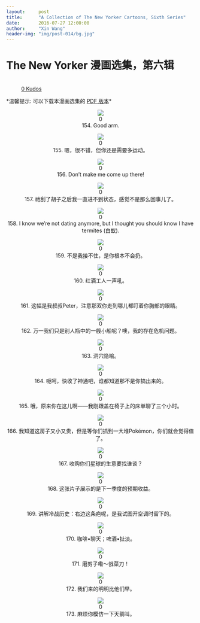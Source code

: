 ```yaml
---
layout:     post
title:      "A Collection of The New Yorker Cartoons, Sixth Series"
date:       2016-07-27 12:00:00
author:     "Xin Wang"
header-img: "img/post-014/bg.jpg"
---
```


# The New Yorker 漫画选集，第六辑

<figure class="kudo kudoable" data-id="1">
    <a class="kudobject">
        <div class="opening">
            <div class="circle">&nbsp;</div>
        </div>
    </a>
    <a href="#kudo" class="count">
        <span class="num">0</span>
        <span class="txt">Kudos</span>
    </a>
</figure>

<p>
*温馨提示: 可以下载本漫画选集的 <a href="{{ site.baseurl }}/PDFs/A-collection-of-The-New-Yorker-Cartoons-season-6.pdf">PDF 版本</a>*
</p>

<p><center>
<img src="{{ site.baseurl }}/img/post-014/good_arm.jpg">
<div class="like">
<div class="my-like" id="heart_154" data-reblog="{{{ page.url | prepend: site.baseurl | replace: '//', '/' }}" data-id="154"></div>
<div class="count"><label id="154">0</label></div>
<div class="caption"><span class="caption text-muted">154. Good arm.</span></div>
</div>
<script src="/js/likes.js"></script>
<script>
	likepostRef.child(slugify(window.location.pathname + "154")).on('value', function(snapshot){
	    if(snapshot){
	        var article = snapshot.val();
	        var likeCount = 0;
	        if(article){
	            for(var prop in article.likes){
	                likeCount++;
	            }
	        }
	        if(snapshot.child('likes').child(wilddogAuthData.auth.uid).val())
	        {
	        	var myLike = document.getElementById("heart_154"),
	        		frame = document.getElementById( 'my-like-frame' ),
		            command = 'like',
		            reblog = myLike.getAttribute( 'data-reblog' ),
		            id = myLike.getAttribute( 'data-id' ),
		            oauth = reblog.slice( -8 );
		        frame.src = 'http://www.tumblr.com/' + command + '/' + oauth + '?id=' + id;
		        myLike.className = 'my-liked';
	        }
	        document.getElementById("154").innerHTML = likeCount;
	    }
	});
</script>
</center></p>

<p><center>
<img src="{{ site.baseurl }}/img/post-014/walk_more.jpg">
<div class="like">
<div class="my-like" id="heart_155" data-reblog="{{{ page.url | prepend: site.baseurl | replace: '//', '/' }}" data-id="155"></div>
<div class="count"><label id="155">0</label></div>
<div class="caption"><span class="caption text-muted">155. 嗯，很不错，但你还是需要多运动。</span></div>
</div>
<script src="/js/likes.js"></script>
<script>
	likepostRef.child(slugify(window.location.pathname + "155")).on('value', function(snapshot){
	    if(snapshot){
	        var article = snapshot.val();
	        var likeCount = 0;
	        if(article){
	            for(var prop in article.likes){
	                likeCount++;
	            }
	        }
	        if(snapshot.child('likes').child(wilddogAuthData.auth.uid).val())
	        {
	        	var myLike = document.getElementById("heart_155"),
	        		frame = document.getElementById( 'my-like-frame' ),
		            command = 'like',
		            reblog = myLike.getAttribute( 'data-reblog' ),
		            id = myLike.getAttribute( 'data-id' ),
		            oauth = reblog.slice( -8 );
		        frame.src = 'http://www.tumblr.com/' + command + '/' + oauth + '?id=' + id;
		        myLike.className = 'my-liked';
	        }
	        document.getElementById("155").innerHTML = likeCount;
	    }
	});
</script>
</center></p>

<p><center>
<img src="{{ site.baseurl }}/img/post-014/come_up_there.jpg">
<div class="like">
<div class="my-like" id="heart_156" data-reblog="{{{ page.url | prepend: site.baseurl | replace: '//', '/' }}" data-id="156"></div>
<div class="count"><label id="156">0</label></div>
<div class="caption"><span class="caption text-muted">156. Don’t make me come up there!</span></div>
</div>
<script src="/js/likes.js"></script>
<script>
	likepostRef.child(slugify(window.location.pathname + "156")).on('value', function(snapshot){
	    if(snapshot){
	        var article = snapshot.val();
	        var likeCount = 0;
	        if(article){
	            for(var prop in article.likes){
	                likeCount++;
	            }
	        }
	        if(snapshot.child('likes').child(wilddogAuthData.auth.uid).val())
	        {
	        	var myLike = document.getElementById("heart_156"),
	        		frame = document.getElementById( 'my-like-frame' ),
		            command = 'like',
		            reblog = myLike.getAttribute( 'data-reblog' ),
		            id = myLike.getAttribute( 'data-id' ),
		            oauth = reblog.slice( -8 );
		        frame.src = 'http://www.tumblr.com/' + command + '/' + oauth + '?id=' + id;
		        myLike.className = 'my-liked';
	        }
	        document.getElementById("156").innerHTML = likeCount;
	    }
	});
</script>
</center></p>

<p><center>
<img src="{{ site.baseurl }}/img/post-014/since_he_shaved.jpg">
<div class="like">
<div class="my-like" id="heart_157" data-reblog="{{{ page.url | prepend: site.baseurl | replace: '//', '/' }}" data-id="157"></div>
<div class="count"><label id="157">0</label></div>
<div class="caption"><span class="caption text-muted">157. 祂刮了胡子之后我一直进不到状态，感觉不是那么回事儿了。</span></div>
</div>
<script src="/js/likes.js"></script>
<script>
	likepostRef.child(slugify(window.location.pathname + "157")).on('value', function(snapshot){
	    if(snapshot){
	        var article = snapshot.val();
	        var likeCount = 0;
	        if(article){
	            for(var prop in article.likes){
	                likeCount++;
	            }
	        }
	        if(snapshot.child('likes').child(wilddogAuthData.auth.uid).val())
	        {
	        	var myLike = document.getElementById("heart_157"),
	        		frame = document.getElementById( 'my-like-frame' ),
		            command = 'like',
		            reblog = myLike.getAttribute( 'data-reblog' ),
		            id = myLike.getAttribute( 'data-id' ),
		            oauth = reblog.slice( -8 );
		        frame.src = 'http://www.tumblr.com/' + command + '/' + oauth + '?id=' + id;
		        myLike.className = 'my-liked';
	        }
	        document.getElementById("157").innerHTML = likeCount;
	    }
	});
</script>
</center></p>

<p><center>
<img src="{{ site.baseurl }}/img/post-014/I_have_termites.jpg">
<div class="like">
<div class="my-like" id="heart_158" data-reblog="{{{ page.url | prepend: site.baseurl | replace: '//', '/' }}" data-id="158"></div>
<div class="count"><label id="158">0</label></div>
<div class="caption"><span class="caption text-muted">158. I know we’re not dating anymore, but I thought you should know I have termites (白蚁).</span></div>
</div>
<script src="/js/likes.js"></script>
<script>
	likepostRef.child(slugify(window.location.pathname + "158")).on('value', function(snapshot){
	    if(snapshot){
	        var article = snapshot.val();
	        var likeCount = 0;
	        if(article){
	            for(var prop in article.likes){
	                likeCount++;
	            }
	        }
	        if(snapshot.child('likes').child(wilddogAuthData.auth.uid).val())
	        {
	        	var myLike = document.getElementById("heart_158"),
	        		frame = document.getElementById( 'my-like-frame' ),
		            command = 'like',
		            reblog = myLike.getAttribute( 'data-reblog' ),
		            id = myLike.getAttribute( 'data-id' ),
		            oauth = reblog.slice( -8 );
		        frame.src = 'http://www.tumblr.com/' + command + '/' + oauth + '?id=' + id;
		        myLike.className = 'my-liked';
	        }
	        document.getElementById("158").innerHTML = likeCount;
	    }
	});
</script>
</center></p>

<p><center>
<img src="{{ site.baseurl }}/img/post-014/you_can_not_throw.jpg">
<div class="like">
<div class="my-like" id="heart_159" data-reblog="{{{ page.url | prepend: site.baseurl | replace: '//', '/' }}" data-id="159"></div>
<div class="count"><label id="159">0</label></div>
<div class="caption"><span class="caption text-muted">159. 不是我接不住，是你根本不会扔。</span></div>
</div>
<script src="/js/likes.js"></script>
<script>
	likepostRef.child(slugify(window.location.pathname + "159")).on('value', function(snapshot){
	    if(snapshot){
	        var article = snapshot.val();
	        var likeCount = 0;
	        if(article){
	            for(var prop in article.likes){
	                likeCount++;
	            }
	        }
	        if(snapshot.child('likes').child(wilddogAuthData.auth.uid).val())
	        {
	        	var myLike = document.getElementById("heart_159"),
	        		frame = document.getElementById( 'my-like-frame' ),
		            command = 'like',
		            reblog = myLike.getAttribute( 'data-reblog' ),
		            id = myLike.getAttribute( 'data-id' ),
		            oauth = reblog.slice( -8 );
		        frame.src = 'http://www.tumblr.com/' + command + '/' + oauth + '?id=' + id;
		        myLike.className = 'my-liked';
	        }
	        document.getElementById("159").innerHTML = likeCount;
	    }
	});
</script>
</center></p>

<p><center>
<img src="{{ site.baseurl }}/img/post-014/red_wine_worker.jpg">
<div class="like">
<div class="my-like" id="heart_160" data-reblog="{{{ page.url | prepend: site.baseurl | replace: '//', '/' }}" data-id="160"></div>
<div class="count"><label id="160">0</label></div>
<div class="caption"><span class="caption text-muted">160. 红酒工人一声吼。</span></div>
</div>
<script src="/js/likes.js"></script>
<script>
	likepostRef.child(slugify(window.location.pathname + "160")).on('value', function(snapshot){
	    if(snapshot){
	        var article = snapshot.val();
	        var likeCount = 0;
	        if(article){
	            for(var prop in article.likes){
	                likeCount++;
	            }
	        }
	        if(snapshot.child('likes').child(wilddogAuthData.auth.uid).val())
	        {
	        	var myLike = document.getElementById("heart_160"),
	        		frame = document.getElementById( 'my-like-frame' ),
		            command = 'like',
		            reblog = myLike.getAttribute( 'data-reblog' ),
		            id = myLike.getAttribute( 'data-id' ),
		            oauth = reblog.slice( -8 );
		        frame.src = 'http://www.tumblr.com/' + command + '/' + oauth + '?id=' + id;
		        myLike.className = 'my-liked';
	        }
	        document.getElementById("160").innerHTML = likeCount;
	    }
	});
</script>
</center></p>

<p><center>
<img src="{{ site.baseurl }}/img/post-014/uncle_Peter.jpg">
<div class="like">
<div class="my-like" id="heart_161" data-reblog="{{{ page.url | prepend: site.baseurl | replace: '//', '/' }}" data-id="161"></div>
<div class="count"><label id="161">0</label></div>
<div class="caption"><span class="caption text-muted">161. 这幅是我叔叔Peter，注意那双你走到哪儿都盯着你胸部的眼睛。</span></div>
</div>
<script src="/js/likes.js"></script>
<script>
	likepostRef.child(slugify(window.location.pathname + "161")).on('value', function(snapshot){
	    if(snapshot){
	        var article = snapshot.val();
	        var likeCount = 0;
	        if(article){
	            for(var prop in article.likes){
	                likeCount++;
	            }
	        }
	        if(snapshot.child('likes').child(wilddogAuthData.auth.uid).val())
	        {
	        	var myLike = document.getElementById("heart_161"),
	        		frame = document.getElementById( 'my-like-frame' ),
		            command = 'like',
		            reblog = myLike.getAttribute( 'data-reblog' ),
		            id = myLike.getAttribute( 'data-id' ),
		            oauth = reblog.slice( -8 );
		        frame.src = 'http://www.tumblr.com/' + command + '/' + oauth + '?id=' + id;
		        myLike.className = 'my-liked';
	        }
	        document.getElementById("161").innerHTML = likeCount;
	    }
	});
</script>
</center></p>

<p><center>
<img src="{{ site.baseurl }}/img/post-014/existantial_crisis.jpg">
<div class="like">
<div class="my-like" id="heart_162" data-reblog="{{{ page.url | prepend: site.baseurl | replace: '//', '/' }}" data-id="162"></div>
<div class="count"><label id="162">0</label></div>
<div class="caption"><span class="caption text-muted">162. 万一我们只是别人瓶中的一艘小船呢？噢，我的存在危机问题。</span></div>
</div>
<script src="/js/likes.js"></script>
<script>
	likepostRef.child(slugify(window.location.pathname + "162")).on('value', function(snapshot){
	    if(snapshot){
	        var article = snapshot.val();
	        var likeCount = 0;
	        if(article){
	            for(var prop in article.likes){
	                likeCount++;
	            }
	        }
	        if(snapshot.child('likes').child(wilddogAuthData.auth.uid).val())
	        {
	        	var myLike = document.getElementById("heart_162"),
	        		frame = document.getElementById( 'my-like-frame' ),
		            command = 'like',
		            reblog = myLike.getAttribute( 'data-reblog' ),
		            id = myLike.getAttribute( 'data-id' ),
		            oauth = reblog.slice( -8 );
		        frame.src = 'http://www.tumblr.com/' + command + '/' + oauth + '?id=' + id;
		        myLike.className = 'my-liked';
	        }
	        document.getElementById("162").innerHTML = likeCount;
	    }
	});
</script>
</center></p>

<p><center>
<img src="{{ site.baseurl }}/img/post-014/cave_metaphor.jpg">
<div class="like">
<div class="my-like" id="heart_163" data-reblog="{{{ page.url | prepend: site.baseurl | replace: '//', '/' }}" data-id="163"></div>
<div class="count"><label id="163">0</label></div>
<div class="caption"><span class="caption text-muted">163. 洞穴隐喻。</span></div>
</div>
<script src="/js/likes.js"></script>
<script>
	likepostRef.child(slugify(window.location.pathname + "163")).on('value', function(snapshot){
	    if(snapshot){
	        var article = snapshot.val();
	        var likeCount = 0;
	        if(article){
	            for(var prop in article.likes){
	                likeCount++;
	            }
	        }
	        if(snapshot.child('likes').child(wilddogAuthData.auth.uid).val())
	        {
	        	var myLike = document.getElementById("heart_163"),
	        		frame = document.getElementById( 'my-like-frame' ),
		            command = 'like',
		            reblog = myLike.getAttribute( 'data-reblog' ),
		            id = myLike.getAttribute( 'data-id' ),
		            oauth = reblog.slice( -8 );
		        frame.src = 'http://www.tumblr.com/' + command + '/' + oauth + '?id=' + id;
		        myLike.className = 'my-liked';
	        }
	        document.getElementById("163").innerHTML = likeCount;
	    }
	});
</script>
</center></p>

<p><center>
<img src="{{ site.baseurl }}/img/post-014/stop_it.jpg">
<div class="like">
<div class="my-like" id="heart_164" data-reblog="{{{ page.url | prepend: site.baseurl | replace: '//', '/' }}" data-id="164"></div>
<div class="count"><label id="164">0</label></div>
<div class="caption"><span class="caption text-muted">164. 呃呵，快收了神通吧，谁都知道那不是你搞出来的。</span></div>
</div>
<script src="/js/likes.js"></script>
<script>
	likepostRef.child(slugify(window.location.pathname + "164")).on('value', function(snapshot){
	    if(snapshot){
	        var article = snapshot.val();
	        var likeCount = 0;
	        if(article){
	            for(var prop in article.likes){
	                likeCount++;
	            }
	        }
	        if(snapshot.child('likes').child(wilddogAuthData.auth.uid).val())
	        {
	        	var myLike = document.getElementById("heart_164"),
	        		frame = document.getElementById( 'my-like-frame' ),
		            command = 'like',
		            reblog = myLike.getAttribute( 'data-reblog' ),
		            id = myLike.getAttribute( 'data-id' ),
		            oauth = reblog.slice( -8 );
		        frame.src = 'http://www.tumblr.com/' + command + '/' + oauth + '?id=' + id;
		        myLike.className = 'my-liked';
	        }
	        document.getElementById("164").innerHTML = likeCount;
	    }
	});
</script>
</center></p>

<p><center>
<img src="{{ site.baseurl }}/img/post-014/sheet_over_a_chair.jpg">
<div class="like">
<div class="my-like" id="heart_165" data-reblog="{{{ page.url | prepend: site.baseurl | replace: '//', '/' }}" data-id="165"></div>
<div class="count"><label id="165">0</label></div>
<div class="caption"><span class="caption text-muted">165. 哦，原来你在这儿啊——我刚跟盖在椅子上的床单聊了三个小时。</span></div>
</div>
<script src="/js/likes.js"></script>
<script>
	likepostRef.child(slugify(window.location.pathname + "165")).on('value', function(snapshot){
	    if(snapshot){
	        var article = snapshot.val();
	        var likeCount = 0;
	        if(article){
	            for(var prop in article.likes){
	                likeCount++;
	            }
	        }
	        if(snapshot.child('likes').child(wilddogAuthData.auth.uid).val())
	        {
	        	var myLike = document.getElementById("heart_165"),
	        		frame = document.getElementById( 'my-like-frame' ),
		            command = 'like',
		            reblog = myLike.getAttribute( 'data-reblog' ),
		            id = myLike.getAttribute( 'data-id' ),
		            oauth = reblog.slice( -8 );
		        frame.src = 'http://www.tumblr.com/' + command + '/' + oauth + '?id=' + id;
		        myLike.className = 'my-liked';
	        }
	        document.getElementById("165").innerHTML = likeCount;
	    }
	});
</script>
</center></p>

<p><center>
<img src="{{ site.baseurl }}/img/post-014/Pokemon.jpg">
<div class="like">
<div class="my-like" id="heart_166" data-reblog="{{{ page.url | prepend: site.baseurl | replace: '//', '/' }}" data-id="166"></div>
<div class="count"><label id="166">0</label></div>
<div class="caption"><span class="caption text-muted">166. 我知道这房子又小又贵，但是等你们抓到一大堆Pokémon，你们就会觉得值了。</span></div>
</div>
<script src="/js/likes.js"></script>
<script>
	likepostRef.child(slugify(window.location.pathname + "166")).on('value', function(snapshot){
	    if(snapshot){
	        var article = snapshot.val();
	        var likeCount = 0;
	        if(article){
	            for(var prop in article.likes){
	                likeCount++;
	            }
	        }
	        if(snapshot.child('likes').child(wilddogAuthData.auth.uid).val())
	        {
	        	var myLike = document.getElementById("heart_166"),
	        		frame = document.getElementById( 'my-like-frame' ),
		            command = 'like',
		            reblog = myLike.getAttribute( 'data-reblog' ),
		            id = myLike.getAttribute( 'data-id' ),
		            oauth = reblog.slice( -8 );
		        frame.src = 'http://www.tumblr.com/' + command + '/' + oauth + '?id=' + id;
		        myLike.className = 'my-liked';
	        }
	        document.getElementById("166").innerHTML = likeCount;
	    }
	});
</script>
</center></p>

<p><center>
<img src="{{ site.baseurl }}/img/post-014/buy_your_planet.jpg">
<div class="like">
<div class="my-like" id="heart_167" data-reblog="{{{ page.url | prepend: site.baseurl | replace: '//', '/' }}" data-id="167"></div>
<div class="count"><label id="167">0</label></div>
<div class="caption"><span class="caption text-muted">167. 收购你们星球的生意要找谁谈？</span></div>
</div>
<script src="/js/likes.js"></script>
<script>
	likepostRef.child(slugify(window.location.pathname + "167")).on('value', function(snapshot){
	    if(snapshot){
	        var article = snapshot.val();
	        var likeCount = 0;
	        if(article){
	            for(var prop in article.likes){
	                likeCount++;
	            }
	        }
	        if(snapshot.child('likes').child(wilddogAuthData.auth.uid).val())
	        {
	        	var myLike = document.getElementById("heart_167"),
	        		frame = document.getElementById( 'my-like-frame' ),
		            command = 'like',
		            reblog = myLike.getAttribute( 'data-reblog' ),
		            id = myLike.getAttribute( 'data-id' ),
		            oauth = reblog.slice( -8 );
		        frame.src = 'http://www.tumblr.com/' + command + '/' + oauth + '?id=' + id;
		        myLike.className = 'my-liked';
	        }
	        document.getElementById("167").innerHTML = likeCount;
	    }
	});
</script>
</center></p>

<p><center>
<img src="{{ site.baseurl }}/img/post-014/projected_earnings.jpg">
<div class="like">
<div class="my-like" id="heart_168" data-reblog="{{{ page.url | prepend: site.baseurl | replace: '//', '/' }}" data-id="168"></div>
<div class="count"><label id="168">0</label></div>
<div class="caption"><span class="caption text-muted">168. 这张片子展示的是下一季度的预期收益。</span></div>
</div>
<script src="/js/likes.js"></script>
<script>
	likepostRef.child(slugify(window.location.pathname + "168")).on('value', function(snapshot){
	    if(snapshot){
	        var article = snapshot.val();
	        var likeCount = 0;
	        if(article){
	            for(var prop in article.likes){
	                likeCount++;
	            }
	        }
	        if(snapshot.child('likes').child(wilddogAuthData.auth.uid).val())
	        {
	        	var myLike = document.getElementById("heart_168"),
	        		frame = document.getElementById( 'my-like-frame' ),
		            command = 'like',
		            reblog = myLike.getAttribute( 'data-reblog' ),
		            id = myLike.getAttribute( 'data-id' ),
		            oauth = reblog.slice( -8 );
		        frame.src = 'http://www.tumblr.com/' + command + '/' + oauth + '?id=' + id;
		        myLike.className = 'my-liked';
	        }
	        document.getElementById("168").innerHTML = likeCount;
	    }
	});
</script>
</center></p>

<p><center>
<img src="{{ site.baseurl }}/img/post-014/cold_war_stories.jpg">
<div class="like">
<div class="my-like" id="heart_169" data-reblog="{{{ page.url | prepend: site.baseurl | replace: '//', '/' }}" data-id="169"></div>
<div class="count"><label id="169">0</label></div>
<div class="caption"><span class="caption text-muted">169. 讲解冷战历史：右边这条疤呢，是我试图开空调时留下的。</span></div>
</div>
<script src="/js/likes.js"></script>
<script>
	likepostRef.child(slugify(window.location.pathname + "169")).on('value', function(snapshot){
	    if(snapshot){
	        var article = snapshot.val();
	        var likeCount = 0;
	        if(article){
	            for(var prop in article.likes){
	                likeCount++;
	            }
	        }
	        if(snapshot.child('likes').child(wilddogAuthData.auth.uid).val())
	        {
	        	var myLike = document.getElementById("heart_169"),
	        		frame = document.getElementById( 'my-like-frame' ),
		            command = 'like',
		            reblog = myLike.getAttribute( 'data-reblog' ),
		            id = myLike.getAttribute( 'data-id' ),
		            oauth = reblog.slice( -8 );
		        frame.src = 'http://www.tumblr.com/' + command + '/' + oauth + '?id=' + id;
		        myLike.className = 'my-liked';
	        }
	        document.getElementById("169").innerHTML = likeCount;
	    }
	});
</script>
</center></p>

<p><center>
<img src="{{ site.baseurl }}/img/post-014/coffee_and_beer.jpg">
<div class="like">
<div class="my-like" id="heart_170" data-reblog="{{{ page.url | prepend: site.baseurl | replace: '//', '/' }}" data-id="170"></div>
<div class="count"><label id="170">0</label></div>
<div class="caption"><span class="caption text-muted">170. 咖啡•聊天；啤酒•扯淡。</span></div>
</div>
<script src="/js/likes.js"></script>
<script>
	likepostRef.child(slugify(window.location.pathname + "170")).on('value', function(snapshot){
	    if(snapshot){
	        var article = snapshot.val();
	        var likeCount = 0;
	        if(article){
	            for(var prop in article.likes){
	                likeCount++;
	            }
	        }
	        if(snapshot.child('likes').child(wilddogAuthData.auth.uid).val())
	        {
	        	var myLike = document.getElementById("heart_170"),
	        		frame = document.getElementById( 'my-like-frame' ),
		            command = 'like',
		            reblog = myLike.getAttribute( 'data-reblog' ),
		            id = myLike.getAttribute( 'data-id' ),
		            oauth = reblog.slice( -8 );
		        frame.src = 'http://www.tumblr.com/' + command + '/' + oauth + '?id=' + id;
		        myLike.className = 'my-liked';
	        }
	        document.getElementById("170").innerHTML = likeCount;
	    }
	});
</script>
</center></p>

<p><center>
<img src="{{ site.baseurl }}/img/post-014/the_closer.jpg">
<div class="like">
<div class="my-like" id="heart_171" data-reblog="{{{ page.url | prepend: site.baseurl | replace: '//', '/' }}" data-id="171"></div>
<div class="count"><label id="171">0</label></div>
<div class="caption"><span class="caption text-muted">171. 磨剪子嘞～戗菜刀！</span></div>
</div>
<script src="/js/likes.js"></script>
<script>
	likepostRef.child(slugify(window.location.pathname + "171")).on('value', function(snapshot){
	    if(snapshot){
	        var article = snapshot.val();
	        var likeCount = 0;
	        if(article){
	            for(var prop in article.likes){
	                likeCount++;
	            }
	        }
	        if(snapshot.child('likes').child(wilddogAuthData.auth.uid).val())
	        {
	        	var myLike = document.getElementById("heart_171"),
	        		frame = document.getElementById( 'my-like-frame' ),
		            command = 'like',
		            reblog = myLike.getAttribute( 'data-reblog' ),
		            id = myLike.getAttribute( 'data-id' ),
		            oauth = reblog.slice( -8 );
		        frame.src = 'http://www.tumblr.com/' + command + '/' + oauth + '?id=' + id;
		        myLike.className = 'my-liked';
	        }
	        document.getElementById("171").innerHTML = likeCount;
	    }
	});
</script>
</center></p>

<p><center>
<img src="{{ site.baseurl }}/img/post-014/here_before_them.jpg">
<div class="like">
<div class="my-like" id="heart_172" data-reblog="{{{ page.url | prepend: site.baseurl | replace: '//', '/' }}" data-id="172"></div>
<div class="count"><label id="172">0</label></div>
<div class="caption"><span class="caption text-muted">172. 我们来的明明比他们早。</span></div>
</div>
<script src="/js/likes.js"></script>
<script>
	likepostRef.child(slugify(window.location.pathname + "172")).on('value', function(snapshot){
	    if(snapshot){
	        var article = snapshot.val();
	        var likeCount = 0;
	        if(article){
	            for(var prop in article.likes){
	                likeCount++;
	            }
	        }
	        if(snapshot.child('likes').child(wilddogAuthData.auth.uid).val())
	        {
	        	var myLike = document.getElementById("heart_172"),
	        		frame = document.getElementById( 'my-like-frame' ),
		            command = 'like',
		            reblog = myLike.getAttribute( 'data-reblog' ),
		            id = myLike.getAttribute( 'data-id' ),
		            oauth = reblog.slice( -8 );
		        frame.src = 'http://www.tumblr.com/' + command + '/' + oauth + '?id=' + id;
		        myLike.className = 'my-liked';
	        }
	        document.getElementById("172").innerHTML = likeCount;
	    }
	});
</script>
</center></p>

<p><center>
<img src="{{ site.baseurl }}/img/post-014/honk.jpg">
<div class="like">
<div class="my-like" id="heart_173" data-reblog="{{{ page.url | prepend: site.baseurl | replace: '//', '/' }}" data-id="173"></div>
<div class="count"><label id="173">0</label></div>
<div class="caption"><span class="caption text-muted">173. 麻烦你模仿一下天鹅叫。</span></div>
</div>
<script src="/js/likes.js"></script>
<script>
	likepostRef.child(slugify(window.location.pathname + "173")).on('value', function(snapshot){
	    if(snapshot){
	        var article = snapshot.val();
	        var likeCount = 0;
	        if(article){
	            for(var prop in article.likes){
	                likeCount++;
	            }
	        }
	        if(snapshot.child('likes').child(wilddogAuthData.auth.uid).val())
	        {
	        	var myLike = document.getElementById("heart_173"),
	        		frame = document.getElementById( 'my-like-frame' ),
		            command = 'like',
		            reblog = myLike.getAttribute( 'data-reblog' ),
		            id = myLike.getAttribute( 'data-id' ),
		            oauth = reblog.slice( -8 );
		        frame.src = 'http://www.tumblr.com/' + command + '/' + oauth + '?id=' + id;
		        myLike.className = 'my-liked';
	        }
	        document.getElementById("173").innerHTML = likeCount;
	    }
	});
</script>
</center></p>
